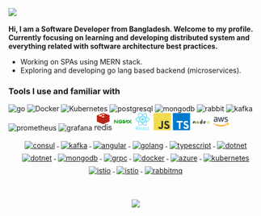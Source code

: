 ![](https://github.com/halfrost/halfrost/blob/master/icons/header_.png)

**Hi, I am a Software Developer from Bangladesh. Welcome to my profile. Currently focusing on learning and developing distributed system and everything related with software architecture best practices.**

<!-- ![Github stats](https://github-readme-stats.vercel.app/api?username=rashed091) -->
<!-- **My Itinerary** -->
* Working on SPAs using MERN stack.
* Exploring and developing go lang based backend (microservices).

<!-- **OS**

<img alt="Pop!_OS" src="https://img.shields.io/badge/Pop!_OS-48B9C7?style=for-the-badge&logo=Pop!_OS&logoColor=white"/> <img alt="Mac OS" src="https://img.shields.io/badge/mac%20os-000000?style=for-the-badge&logo=apple&logoColor=white"/> 

**Languages**

<img alt="C" src="https://img.shields.io/badge/c%20-%2300599C.svg?&style=for-the-badge&logo=c&logoColor=white"/> <img alt="C++" src="https://img.shields.io/badge/c++%20-%2300599C.svg?&style=for-the-badge&logo=c%2B%2B&ogoColor=white"/> <img alt="GO" src="https://img.shields.io/badge/Go-00ADD8?style=for-the-badge&logo=go&logoColor=white"/> <img alt="JavaScript" src="https://img.shields.io/badge/javascript%20-%23323330.svg?&style=for-the-badge&logo=javascript&logoColor=%23F7DF1E"/> <img alt="TypeScript" src="https://img.shields.io/badge/typescript%20-%23007ACC.svg?&style=for-the-badge&logo=typescript&logoColor=white"/> <img alt="Python" src="https://img.shields.io/badge/Python-3776AB?style=for-the-badge&logo=python&logoColor=white"/> <img alt="HTML5" src="https://img.shields.io/badge/html5%20-%23E34F26.svg?&style=for-the-badge&logo=html5&logoColor=white"/> <img alt="CSS3" src="https://img.shields.io/badge/css3%20-%231572B6.svg?&style=for-the-badge&logo=css3&logoColor=white"/>

**Libraries and Frameworks**

<img alt="NodeJS" src="https://img.shields.io/badge/node.js%20-%2343853D.svg?&style=for-the-badge&logo=node.js&logoColor=white"/> <img alt="Express.js" src="https://img.shields.io/badge/express.js%20-%23404d59.svg?&style=for-the-badge"/> <img alt="React" src="https://img.shields.io/badge/react%20-%2320232a.svg?&style=for-the-badge&logo=react&logoColor=%2361DAFB"/> <img alt="WEBPACK" src="https://img.shields.io/badge/Webpack-8DD6F9?style=for-the-badge&logo=Webpack&logoColor=white"/> <img alt="KAFKA" src="https://img.shields.io/badge/Apache_Kafka-231F20?style=for-the-badge&logo=apache-kafka&logoColor=white"/> <img alt="ANT" src="https://img.shields.io/badge/Ant%20Design-1890FF?style=for-the-badge&logo=antdesign&logoColor=white"/>
<img alt="JUPYTER" src="https://img.shields.io/badge/Jupyter-F37626.svg?&style=for-the-badge&logo=Jupyter&logoColor=white"/>
<img alt="SOCKETIO" src="https://img.shields.io/badge/Socket.io-010101?&style=for-the-badge&logo=Socket.io&logoColor=white"/>

**Databases, Tools, VCS....**

<img alt="MongoDB" src ="https://img.shields.io/badge/MongoDB-%234ea94b.svg?&style=for-the-badge&logo=mongodb&logoColor=white"/> <img alt="Postgres" src ="https://img.shields.io/badge/postgres-%23316192.svg?&style=for-the-badge&logo=postgresql&logoColor=white"/> <img alt="Git" src="https://img.shields.io/badge/git%20-%23F05033.svg?&style=for-the-badge&logo=git&logoColor=white"/> <img alt="Npm" src="https://img.shields.io/badge/npm-CB3837?style=for-the-badge&logo=npm&logoColor=white" /> <img alt="VS Code" src="https://img.shields.io/badge/Visual_Studio_Code-0078D4?style=for-the-badge&logo=visual%20studio%20code&logoColor=white" /> <img alt="TERRAFORM" src="https://img.shields.io/badge/Terraform-7B42BC?style=for-the-badge&logo=terraform&logoColor=white"/> <img alt="AZURE" src="https://img.shields.io/badge/microsoft%20azure-0089D6?style=for-the-badge&logo=microsoft-azure&logoColor=white"/> <img alt="AWS" src="https://img.shields.io/badge/Amazon_AWS-FF9900?style=for-the-badge&logo=amazonaws&logoColor=white"/> <img alt="PRISMA" src="https://img.shields.io/badge/Prisma-3982CE?style=for-the-badge&logo=Prisma&logoColor=white"/> <img alt="KUBERNETES" src="https://img.shields.io/badge/kubernetes-326ce5.svg?&style=for-the-badge&logo=kubernetes&logoColor=white"/>
<img alt="INSOMNIA" src="https://img.shields.io/badge/Insomnia-5849be?style=for-the-badge&logo=Insomnia&logoColor=white"/>
<img alt="DOCKER" src="https://img.shields.io/badge/Docker-2CA5E0?style=for-the-badge&logo=docker&logoColor=white"/>
 -->

<h3>Tools I use and familiar with</h3>
<p align="left">
<img src="https://cdn.svgporn.com/logos/go.svg" alt="go" width="35" height="35" />
<img src="https://cdn.svgporn.com/logos/docker-icon.svg" alt="Docker" width="35" height="35" />
<img src="https://www.vectorlogo.zone/logos/kubernetes/kubernetes-icon.svg" alt="Kubernetes" width="35" height="35" />
<img src="https://cdn.svgporn.com/logos/postgresql.svg" alt="postgresql" width="35" height="35" />
<img src="https://cdn.svgporn.com/logos/mongodb.svg" alt="mongodb" width="35" height="35" />
<img src="https://cdn.svgporn.com/logos/rabbitmq-icon.svg" alt="rabbit" width="35" height="35" />
<img src="https://cdn.svgporn.com/logos/kafka-icon.svg" alt="kafka" width="35" height="35" />
<img src="https://cdn.svgporn.com/logos/prometheus.svg" alt="prometheus" width="35" height="35" />
<img src="https://cdn.svgporn.com/logos/grafana.svg" alt="grafana" width="35" height="35" />
<img src="https://raw.githubusercontent.com/devicons/devicon/master/icons/redis/redis-original-wordmark.svg" alt="redis" width="35" height="35" />
<img src="https://raw.githubusercontent.com/devicons/devicon/master/icons/nginx/nginx-original.svg" alt="nginx" width="35" height="35" />
<img src="https://raw.githubusercontent.com/devicons/devicon/master/icons/react/react-original-wordmark.svg" alt="react" width="35" height="35" />
<img src="https://raw.githubusercontent.com/devicons/devicon/master/icons/javascript/javascript-original.svg" alt="javascript" width="35" height="35" />
<img src="https://raw.githubusercontent.com/devicons/devicon/master/icons/typescript/typescript-original.svg" alt="typescript" width="35" height="35" />
<img src="https://raw.githubusercontent.com/devicons/devicon/master/icons/nodejs/nodejs-original-wordmark.svg" alt="nodejs" width="35" height="35" />
<img src="https://raw.githubusercontent.com/github/explore/80688e429a7d4ef2fca1e82350fe8e3517d3494d/topics/aws/aws.png" alt="aws" width="35" height="35" />
</p>
<p align="center">
  <a href="">
    <img src="https://www.vectorlogo.zone/logos/consulio/consulio-ar21.svg" alt="consul" style="vertical-align:top; margin:4px;">
  </a>
  <a href="">
    <img src="https://www.vectorlogo.zone/logos/apache_kafka/apache_kafka-ar21.svg" alt="kafka" style="vertical-align:top; margin:4px;">
  </a>
  <a href="https://angular.io">
    <img src="https://www.vectorlogo.zone/logos/angular/angular-ar21.svg" alt="angular" style="vertical-align:top; margin:4px;">
  </a>
   <a href="https://go.dev/">
    <img src="https://www.vectorlogo.zone/logos/golang/golang-ar21.svg" alt="golang" style="vertical-align:top; margin:4px;">
  </a>
  <a href="">
    <img src="https://www.vectorlogo.zone/logos/typescriptlang/typescriptlang-ar21.svg" alt="typescript" style="vertical-align:top; margin:4px;">
  </a>
  <a href="https://dotnet.microsoft.com/">
    <img src="https://upload.wikimedia.org/wikipedia/commons/e/ee/.NET_Core_Logo.svg" height="60px" alt="dotnet" style="vertical-align:top; margin:4px;">
  </a>
  <a href="https://dotnet.microsoft.com/">
    <img src="https://www.vectorlogo.zone/logos/dotnet/dotnet-ar21.svg" alt="dotnet" style="vertical-align:top; margin:4px;">
  </a>
  <a href="https://www.mongodb.com/">
    <img src="https://www.vectorlogo.zone/logos/mongodb/mongodb-ar21.svg" alt="mongodb" style="vertical-align:top; margin:4px;">
  </a>
   <a href="https://grpc.io/">
    <img src="https://www.vectorlogo.zone/logos/grpcio/grpcio-ar21.svg" alt="grpc" style="vertical-align:top; margin:4px;">
  </a>
  <a href="https://hub.docker.com/">
    <img src="https://www.vectorlogo.zone/logos/docker/docker-ar21.svg" alt="docker" style="vertical-align:top; margin:4px">
  </a>
   <a href="https://azure.microsoft.com">
    <img src="https://www.vectorlogo.zone/logos/microsoft_azure/microsoft_azure-ar21.svg" alt="azure" style="vertical-align:top; margin:4px">
  </a>
  <a href="https://kubernetes.io">
    <img src="https://www.vectorlogo.zone/logos/kubernetes/kubernetes-ar21.svg" alt="kubernetes" style="vertical-align:top; margin:4px">
  </a>
  <a href="https://istio.io">
    <img src="https://www.vectorlogo.zone/logos/istioio/istioio-ar21.svg" alt="istio" style="vertical-align:top; margin:4px">
  </a>
  <a href="https://www.envoyproxy.io">
    <img src="https://www.vectorlogo.zone/logos/envoyproxyio/envoyproxyio-ar21.svg" alt="istio" style="vertical-align:top; margin:4px">
  </a>
   <a href="https://www.rabbitmq.com">
    <img src="https://www.vectorlogo.zone/logos/rabbitmq/rabbitmq-ar21.svg" alt="rabbitmq" style="vertical-align:top; margin:4px">
  </a>
</p>
<br/>

<p align="center">
  <a href="#" alt="mehdi hadeli's github stats"><img src="https://github-readme-stats.vercel.app/api?username=mehdihadeli" /></a>
</p>
